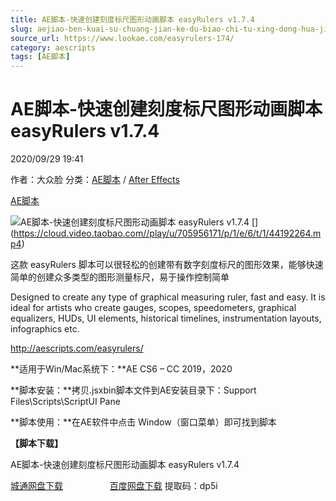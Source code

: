 ```yaml
---
title: AE脚本-快速创建刻度标尺图形动画脚本 easyRulers v1.7.4
slug: aejiao-ben-kuai-su-chuang-jian-ke-du-biao-chi-tu-xing-dong-hua-jiao-ben-easyrulers-v1-7-4
source_url: https://www.lookae.com/easyrulers-174/
category: aescripts
tags: [AE脚本]
---
```

# AE脚本-快速创建刻度标尺图形动画脚本 easyRulers v1.7.4

2020/09/29 19:41

作者：大众脸
分类：[AE脚本](https://www.lookae.com/after-effects/aescripts/) / [After Effects](https://www.lookae.com/after-effects/)

[AE脚本](https://www.lookae.com/tag/ae%e8%84%9a%e6%9c%ac/)

![AE脚本-快速创建刻度标尺图形动画脚本 easyRulers v1.7.4](https://www.lookae.com/wp-content/uploads/2019/04/easyRulers-173.jpg "AE脚本-快速创建刻度标尺图形动画脚本 easyRulers v1.7.4-LookAE.com") [﻿[﻿]("https://cloud.video.taobao.com//play/u/705956171/p/1/e/6/t/1/44192264.mp4)](https://cloud.video.taobao.com//play/u/705956171/p/1/e/6/t/1/44192264.mp4)

这款 easyRulers 脚本可以很轻松的创建带有数字刻度标尺的图形效果，能够快速简单的创建众多类型的图形测量标尺，易于操作控制简单

Designed to create any type of graphical measuring ruler, fast and easy. It is ideal for artists who create gauges, scopes, speedometers, graphical equalizers, HUDs, UI elements, historical timelines, instrumentation layouts, infographics etc.

http://aescripts.com/easyrulers/

**适用于Win/Mac系统下：**AE CS6 – CC 2019，2020

**脚本安装：**拷贝.jsxbin脚本文件到AE安装目录下：Support Files\Scripts\ScriptUI Pane

**脚本使用：**在AE软件中点击 Window（窗口菜单）即可找到脚本

**【脚本下载】**

AE脚本-快速创建刻度标尺图形动画脚本 easyRulers v1.7.4

[城通网盘下载](https://089u.com/file/680462-463061006)                   [百度网盘下载](https://pan.baidu.com/s/14tzhc0DmRepClTP1RvMmrQ) 提取码：dp5i
